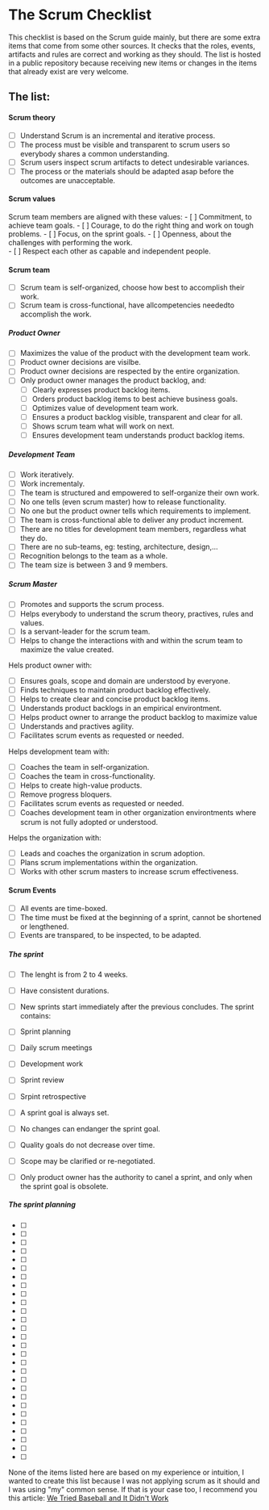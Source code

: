 # The Scrum Checklist

This checklist is based on the Scrum guide mainly, but there are some extra items that come from some other sources. It checks that the roles, events, artifacts and rules are correct and working as they should.
The list is hosted in a public repository because receiving new items or changes in the items that already exist are very welcome.


## The list:

#### Scrum theory

- [ ] Understand Scrum is an incremental and iterative process.
- [ ] The process must be visible and transparent to scrum users so everybody shares a common understanding.
- [ ] Scrum users inspect scrum artifacts to detect undesirable variances.
- [ ] The process or the materials should be adapted asap before the outcomes are unacceptable.

#### Scrum values
Scrum team members are aligned with these values:
	- [ ] Commitment, to achieve team goals.
	- [ ] Courage, to do the right thing and work on tough problems.
	- [ ] Focus, on the sprint goals.
	- [ ] Openness, about the challenges with performing the work.  
	- [ ] Respect each other as capable and independent people.

#### Scrum team
- [ ] Scrum team is self-organized, choose how best to accomplish their work.
- [ ] Scrum team is cross-functional, have allcompetencies neededto accomplish the work.

##### Product Owner
- [ ] Maximizes the value of the product with the development team work.
- [ ] Product owner decisions are visilbe.
- [ ] Product owner decisions are respected by the entire organization.
- [ ] Only product owner manages the product backlog, and:
	- [ ] Clearly expresses product backlog items.
	- [ ] Orders product backlog items to best achieve business goals.
	- [ ] Optimizes value of development team work.
	- [ ] Ensures a product backlog visible, transparent and clear for all.
	- [ ] Shows scrum team what will work on next.
	- [ ] Ensures development team understands product backlog items.

##### Development Team
- [ ] Work iteratively.
- [ ] Work incrementaly.
- [ ] The team is structured and empowered to self-organize their own work.
- [ ] No one tells (even scrum master) how to release functionality.
- [ ] No one but the product owner tells which requirements to implement.
- [ ] The team is cross-functional able to deliver any product increment.
- [ ] There are no titles for development team members, regardless what they do.
- [ ] There are no sub-teams, eg: testing, architecture, design,... 
- [ ] Recognition belongs to the team as a whole.
- [ ] The team size is between 3 and 9 members.

##### Scrum Master
- [ ] Promotes and supports the scrum process.
- [ ] Helps everybody to understand the scrum theory, practives, rules and values.
- [ ] Is a servant-leader for the scrum team.
- [ ] Helps to change the interactions with and within the scrum team to maximize the value created.

Hels product owner with:
- [ ] Ensures goals, scope and domain are understood by everyone.
- [ ] Finds techniques to maintain product backlog effectively.
- [ ] Helps to create clear and concise product backlog items.
- [ ] Understands product backlogs in an empirical environtment.
- [ ] Helps product owner to arrange the product backlog to maximize value
- [ ] Understands and practives agility.
- [ ] Facilitates scrum events as requested or needed.

Helps development team with:
- [ ] Coaches the team in self-organization.
- [ ] Coaches the team in cross-functionality.
- [ ] Helps to create high-value products.
- [ ] Remove progress bloquers.
- [ ] Facilitates scrum events as requested or needed.
- [ ] Coaches development team in other organization environtments where scrum is not fully adopted or understood. 

Helps the organization with:
- [ ] Leads and coaches the organization in scrum adoption.
- [ ] Plans scrum implementations within the organization.
- [ ] Works with other scrum masters to increase scrum effectiveness.

#### Scrum Events
- [ ] All events are time-boxed.
- [ ] The time must be fixed at the beginning of a sprint, cannot be shortened or lengthened.
- [ ] Events are transpared, to be inspected, to be adapted.
##### The sprint
- [ ] The lenght is from 2 to 4 weeks.
- [ ] Have consistent durations.
- [ ] New sprints start immediately after the previous concludes.
The sprint contains:
- [ ] Sprint planning
- [ ] Daily scrum meetings
- [ ] Development work
- [ ] Sprint review
- [ ] Srpint retrospective


- [ ] A sprint goal is always set.
- [ ] No changes can endanger the sprint goal.
- [ ] Quality goals do not decrease over time.
- [ ] Scope may be clarified or re-negotiated.
- [ ] Only product owner has the authority to canel a sprint, and only when the sprint goal is obsolete.
##### The sprint planning
- [ ] 
- [ ] 
- [ ] 
- [ ] 
- [ ] 
- [ ] 
- [ ] 
- [ ] 
- [ ] 
- [ ] 
- [ ] 
- [ ] 
- [ ] 
- [ ] 
- [ ] 
- [ ] 
- [ ] 
- [ ] 
- [ ] 
- [ ] 
- [ ] 
- [ ] 
- [ ] 
- [ ] 
- [ ] 
- [ ] 
- [ ] 
- [ ] 

None of the items listed here are based on my experience or intuition, I wanted to create this list because I was not applying scrum as it should and I was using "my" common sense. If that is your case too, I recommend you this article: [We Tried Baseball and It Didn't Work](https://ronjeffries.com/xprog/articles/jatbaseball/)

